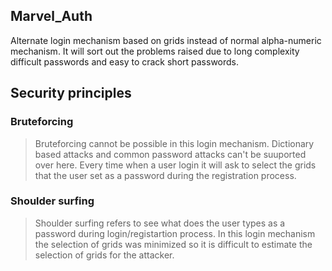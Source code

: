 ## Marvel_Auth
Alternate login mechanism based on grids instead of normal alpha-numeric mechanism. It will sort out the problems raised due to long complexity 
difficult passwords and easy to crack short passwords. 

## Security principles

### Bruteforcing
> Bruteforcing cannot be possible in this login mechanism. Dictionary based attacks and common password attacks can't be suuported over here. Every
time when a user login it will ask to select the grids that the user set as a password during the registration process.

### Shoulder surfing
> Shoulder surfing refers to see what does the user types as a password during login/registartion process. In this login mechanism the selection of
grids was minimized so it is difficult to estimate the selection of grids for the attacker.
